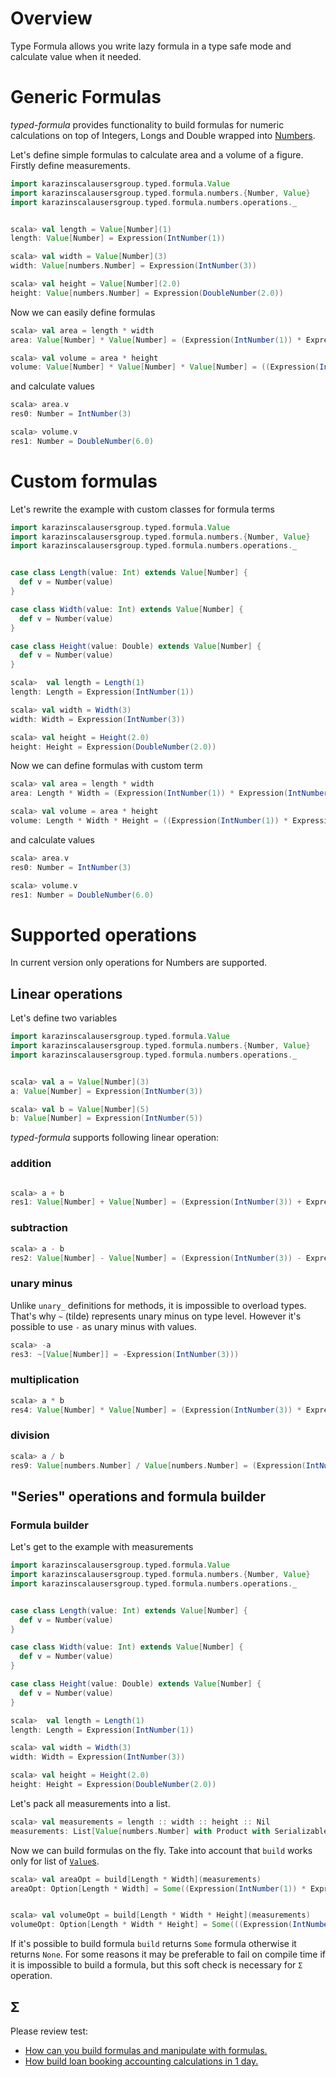 # Overview

Type Formula allows you write lazy formula in a type safe mode and calculate value when it needed. 

# Generic Formulas
*typed-formula* provides functionality to build formulas for numeric calculations on top of Integers, Longs and Double wrapped into [Numbers](https://github.com/IgorWolkov/typed-formula/blob/master/src/main/scala/karazinscalausersgroup/typed/formula/numbers/Number.scala).

Let's define simple formulas to calculate area and a volume of a figure.
Firstly define measurements.

```scala
import karazinscalausersgroup.typed.formula.Value
import karazinscalausersgroup.typed.formula.numbers.{Number, Value}
import karazinscalausersgroup.typed.formula.numbers.operations._


scala> val length = Value[Number](1)
length: Value[Number] = Expression(IntNumber(1))

scala> val width = Value[Number](3)
width: Value[numbers.Number] = Expression(IntNumber(3))

scala> val height = Value[Number](2.0)
height: Value[numbers.Number] = Expression(DoubleNumber(2.0))

```

Now we can easily define formulas

```scala
scala> val area = length * width
area: Value[Number] * Value[Number] = (Expression(IntNumber(1)) * Expression(IntNumber(3)))

scala> val volume = area * height
volume: Value[Number] * Value[Number] * Value[Number] = ((Expression(IntNumber(1)) * Expression(IntNumber(3))) * Expression(DoubleNumber(2.0)))
```

and calculate values 

```scala
scala> area.v
res0: Number = IntNumber(3)

scala> volume.v
res1: Number = DoubleNumber(6.0)

```

# Custom formulas
Let's rewrite the example with custom classes for formula terms

```scala
import karazinscalausersgroup.typed.formula.Value
import karazinscalausersgroup.typed.formula.numbers.{Number, Value}
import karazinscalausersgroup.typed.formula.numbers.operations._


case class Length(value: Int) extends Value[Number] {
  def v = Number(value)
}

case class Width(value: Int) extends Value[Number] {
  def v = Number(value)
}

case class Height(value: Double) extends Value[Number] {
  def v = Number(value)
}

scala>  val length = Length(1)
length: Length = Expression(IntNumber(1))

scala> val width = Width(3)
width: Width = Expression(IntNumber(3))

scala> val height = Height(2.0)
height: Height = Expression(DoubleNumber(2.0))

```

Now we can define formulas with custom term
```scala
scala> val area = length * width
area: Length * Width = (Expression(IntNumber(1)) * Expression(IntNumber(3)))

scala> val volume = area * height
volume: Length * Width * Height = ((Expression(IntNumber(1)) * Expression(IntNumber(3))) * Expression(DoubleNumber(2.0)))

```

and calculate values 

```scala
scala> area.v
res0: Number = IntNumber(3)

scala> volume.v
res1: Number = DoubleNumber(6.0)

```

# Supported operations
In current version only operations for Numbers are supported.

## Linear operations
Let's define two variables
```scala
import karazinscalausersgroup.typed.formula.Value
import karazinscalausersgroup.typed.formula.numbers.{Number, Value}
import karazinscalausersgroup.typed.formula.numbers.operations._


scala> val a = Value[Number](3)
a: Value[Number] = Expression(IntNumber(3))

scala> val b = Value[Number](5)
b: Value[Number] = Expression(IntNumber(5))
```

*typed-formula* supports following linear operation: 
### addition
```scala

scala> a + b
res1: Value[Number] + Value[Number] = (Expression(IntNumber(3)) + Expression(IntNumber(5)))

```

### subtraction
```scala
scala> a - b
res2: Value[Number] - Value[Number] = (Expression(IntNumber(3)) - Expression(IntNumber(5)))

```

### unary minus
Unlike `unary_` definitions for methods, it is impossible to overload types. That's why `~` (tilde) represents unary minus on type level. However it's possible to use `-` as unary minus with values.
```scala
scala> -a
res3: ~[Value[Number]] = -Expression(IntNumber(3)))

```

### multiplication
```scala
scala> a * b
res4: Value[Number] * Value[Number] = (Expression(IntNumber(3)) * Expression(IntNumber(5)))

```

### division

```scala
scala> a / b
res9: Value[numbers.Number] / Value[numbers.Number] = (Expression(IntNumber(3)) / Expression(IntNumber(5)))

```

## "Series" operations and formula builder
### Formula builder

Let's get to the example with measurements

```scala
import karazinscalausersgroup.typed.formula.Value
import karazinscalausersgroup.typed.formula.numbers.{Number, Value}
import karazinscalausersgroup.typed.formula.numbers.operations._


case class Length(value: Int) extends Value[Number] {
  def v = Number(value)
}

case class Width(value: Int) extends Value[Number] {
  def v = Number(value)
}

case class Height(value: Double) extends Value[Number] {
  def v = Number(value)
}

scala>  val length = Length(1)
length: Length = Expression(IntNumber(1))

scala> val width = Width(3)
width: Width = Expression(IntNumber(3))

scala> val height = Height(2.0)
height: Height = Expression(DoubleNumber(2.0))

```

Let's pack all measurements into a list.

```scala
scala> val measurements = length :: width :: height :: Nil
measurements: List[Value[numbers.Number] with Product with Serializable{def v: Product with Serializable with Number{def v: AnyVal; type N >: Double with Int <: AnyVal}}] = List(Expression(IntNumber(1)), Expression(IntNumber(3)), Expression(DoubleNumber(2.0)))

```

Now we can build formulas on the fly. Take into account that `build` works only for list of [`Value`s](https://github.com/IgorWolkov/typed-formula/blob/master/src/main/scala/karazinscalausersgroup/typed/formula/Expression.scala#L15). 
```scala
scala> val areaOpt = build[Length * Width](measurements)
areaOpt: Option[Length * Width] = Some((Expression(IntNumber(1)) * Expression(IntNumber(3))))


scala> val volumeOpt = build[Length * Width * Height](measurements)
volumeOpt: Option[Length * Width * Height] = Some(((Expression(IntNumber(1)) * Expression(IntNumber(3))) * Expression(DoubleNumber(2.0))))

```

If it's possible to build formula `build` returns `Some` formula otherwise it returns `None`. For some reasons it may be preferable to fail on compile time if it is impossible to build a formula, but this soft check is necessary for `Σ` operation.

## Σ





Please review test:
* [How can you build formulas and manipulate with formulas.](https://github.com/IgorWolkov/typed-formula/blob/master/src/test/scala/karazinscalausersgroup/typed/formula/numbers/OperationsSpecification.scala)
* [How build loan booking accounting calculations in 1 day.](https://github.com/IgorWolkov/typed-formula/blob/master/src/test/scala/karazinscalausersgroup/typed/formula/numbers/entities/CoveringSpecification.scala)